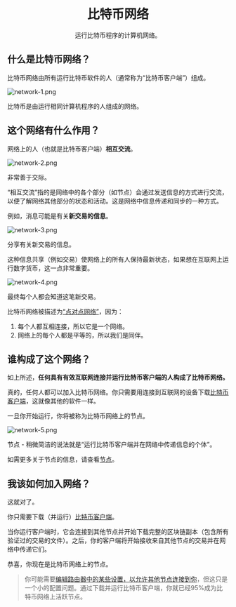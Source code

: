 # <center>比特币网络</center>
<center>运行比特币程序的计算机网络。</center>

## 什么是比特币网络？

比特币网络由所有运行比特币软件的人（通常称为“比特币客户端”）组成。

![network-1.png](img/network-1.png)  

比特币是由运行相同计算机程序的人组成的网络。

## 这个网络有什么作用？
网络上的人（也就是比特币客户端）**相互交流**。  

![network-2.png](img/network-2.png)  

非常善于交际。

“相互交流”指的是网络中的各个部分（如节点）会通过发送信息的方式进行交流，以便了解网络其他部分的状态和活动。这是网络中信息传递和同步的一种方式。

例如，消息可能是有关**新交易的信息**。  

![network-3.png](img/network-3.png)  

分享有关新交易的信息。

这种信息共享（例如交易）使网络上的所有人保持最新状态，如果想在互联网上运行数字货币，这一点非常重要。

![network-4.png](img/network-4.png)  

最终每个人都会知道这笔新交易。

比特币网络被描述为[“点对点网络”](https://en.wikipedia.org/wiki/Peer-to-peer)，因为：

1. 每个人都互相连接，所以它是一个网络。
2. 网络上的每个人都是平等的，所以我们是同伴。

## 谁构成了这个网络？
如上所述，**任何具有有效互联网连接并运行比特币客户端的人构成了比特币网络。**

真的，任何人都可以加入比特币网络。你只需要用连接到互联网的设备下载[比特币客户端](https://bitcoin.org/en/download)，这就像其他的软件一样。

一旦你开始运行，你将被称为比特币网络上的节点。  

![network-5.png](img/network-5.png)  

节点 - 稍微简洁的说法就是“运行比特币客户端并在网络中传递信息的个体”。

如需更多关于节点的信息，请查看[节点](../1.Network/Nodes/Nodes.md)。

## 我该如何加入网络？
这就对了。

你只需要下载（并运行）[比特币客户端](https://bitcoin.org/en/download)。

当你运行客户端时，它会连接到其他节点并开始下载完整的区块链副本（包含所有验证过的交易的文件）。之后，你的客户端将开始接收来自其他节点的交易并在网络中传递它们。

恭喜，你现在是比特币网络上的节点。

>你可能需要[编辑路由器中的某些设置，以允许其他节点连接到你](https://bitcoin.org/en/full-node#gui-peer-info)，但这只是一个小的配置问题。通过下载并运行比特币客户端，你就已经95%成为比特币网络上活跃节点。